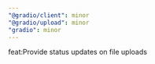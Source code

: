 ```yaml
---
"@gradio/client": minor
"@gradio/upload": minor
"gradio": minor
---
```


feat:Provide status updates on file uploads
